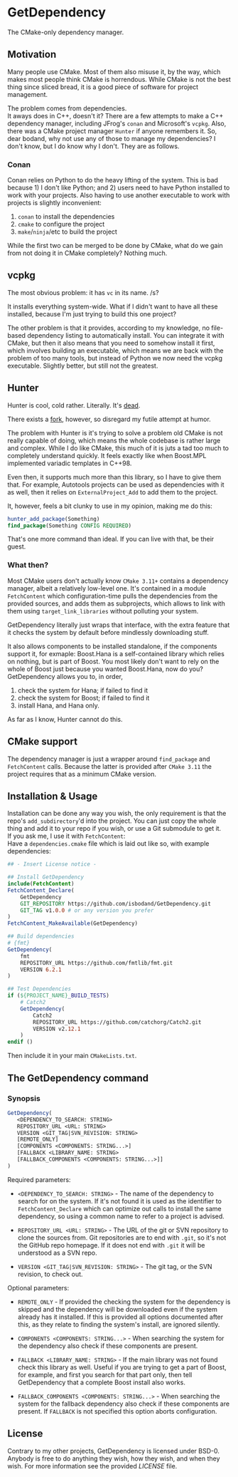 # GetDependency

The CMake-only dependency manager. 

## Motivation

Many people use CMake. Most of them also misuse it, by the way, which makes most people think CMake is horrendous.
While CMake is not the best thing since sliced bread, it is a good piece of software for project management.

The problem comes from dependencies.  
It aways does in C++, doesn't it?
There are a few attempts to make a C++ dependency manager, including JFrog's `conan` and Microsoft's `vcpkg`.
Also, there was a CMake project manager `Hunter` if anyone remembers it.
So, dear bodand, why not use any of those to manage my dependencies?
I don't know, but I do know why I don't. They are as follows.

### Conan

Conan relies on Python to do the heavy lifting of the system. This is bad because 1) I don't like Python; 
and 2) users need to have Python installed to work with your projects.
Also having to use another executable to work with projects is slightly inconvenient:

 1) `conan` to install the dependencies
 2) `cmake` to configure the project
 3) `make`/`ninja`/etc to build the project

While the first two can be merged to be done by CMake, what do we gain from not doing it in CMake completely?
Nothing much.

## vcpkg

The most obvious problem: it has `vc` in its name. /s?

It installs everything system-wide. What if I didn't want to have all these installed, because I'm just trying
to build this one project? 

The other problem is that it provides, according to my knowledge, no file-based dependency listing to automatically
install. You can integrate it with CMake, but then it also means that you need to somehow install it first, which involves building an executable,
which means we are back with the problem of too many tools, but instead of Python we now need the vcpkg executable.
Slightly better, but still not the greatest.

## Hunter

Hunter is cool, cold rather. Literally. It's [dead](https://github.com/ruslo/hunter).

There exists a [fork](https://github.com/cpp-pm/hunter), however, so disregard my futile attempt at humor.

The problem with Hunter is it's trying to solve a problem old CMake is not really capable of doing,
which means the whole codebase is rather large and complex. 
While I do like CMake, this much of it is juts a tad too much to completely understand quickly.
It feels exactly like when Boost.MPL implemented variadic templates in C++98.

Even then, it supports much more than this library, so
I have to give them that. For example, Autotools projects
can be used as dependencies with it as well, then it relies on `ExternalProject_Add` to add them to the project.

It, however, feels a bit clunky to use in my opinion, making me do this:

```cmake
hunter_add_package(Something)
find_package(Something CONFIG REQUIRED)
```

That's one more command than ideal. If you can live with that, be their guest.

### What then?

Most CMake users don't actually know `CMake 3.11+` contains a dependency manager, albeit a 
relatively low-level one.
It's contained in a module `FetchContent` which configuration-time pulls the dependencies from 
the provided sources, and adds them as subprojects, which allows to link with them using 
`target_link_libraries` without polluting your system.

GetDependency literally just wraps that interface, with the extra feature that it checks the system 
by default before mindlessly downloading stuff.

It also allows components to be installed standalone, if the components support it, for exmaple:
Boost.Hana is a self-contained library which relies on nothing, but is part of Boost.
You most likely don't want to rely on the whole of Boost just because you wanted Boost.Hana, now
do you?
GetDependency allows you to, in order,
 1) check the system for Hana; if failed to find it
 2) check the system for Boost; if failed to find it
 3) install Hana, and Hana only.

As far as I know, Hunter cannot do this.

## CMake support

The dependency manager is just a wrapper around `find_package` and `FetchContent` calls.
Because the latter is provided after `CMake 3.11` the project requires that as a minimum 
CMake version.

## Installation & Usage

Installation can be done any way you wish, the only requirement is that the repo's 
`add_subdirectory`'d into the project.
You can just copy the whole thing and add it to your repo if you wish, or use a Git submodule
to get it.  
If you ask me, I use it with `FetchContent`:  
Have a `dependencies.cmake` file which is laid out like so, with example dependencies:

```cmake
## - Insert License notice -

## Install GetDependency
include(FetchContent)
FetchContent_Declare(
    GetDependency
    GIT_REPOSITORY https://github.com/isbodand/GetDependency.git
    GIT_TAG v1.0.0 # or any version you prefer
)
FetchContent_MakeAvailable(GetDependency)

## Build dependencies
# {fmt}
GetDependency(
    fmt
    REPOSITORY_URL https://github.com/fmtlib/fmt.git
    VERSION 6.2.1
)

## Test Dependencies
if (${PROJECT_NAME}_BUILD_TESTS)
    # Catch2
    GetDependency(
        Catch2
        REPOSITORY_URL https://github.com/catchorg/Catch2.git
        VERSION v2.12.1
    )
endif ()

```
Then include it in your main `CMakeLists.txt`.

## The GetDependency command

### Synopsis
```cmake
GetDependency(
   <DEPENDENCY_TO_SEARCH: STRING>
   REPOSITORY_URL <URL: STRING>
   VERSION <GIT_TAG|SVN_REVISION: STRING>
   [REMOTE_ONLY]
   [COMPONENTS <COMPONENTS: STRING...>]
   [FALLBACK <LIBRARY_NAME: STRING>
   [FALLBACK_COMPONENTS <COMPONENTS: STRING...>]]
)
```

Required parameters:

 - `<DEPENDENCY_TO_SEARCH: STRING>` - The name of the dependency to search for on the system. 
  If it's not found it is used as the identifier to `FetchContent_Declare` which can optimize 
  out calls to install the same dependency, so using a common name to refer to a project is advised.

 - `REPOSITORY_URL <URL: STRING>` - The URL of the git or SVN repository to clone the sources from.
  Git repositories are to end with `.git`, so it's not the GitHub repo homepage. If it does not end 
  with `.git` it will be understood as a SVN repo.

 - `VERSION <GIT_TAG|SVN_REVISION: STRING>` - The git tag, or the SVN revision, to check out.

Optional parameters:
 - `REMOTE_ONLY` - If provided the checking the system for the dependency is skipped and the 
  dependency will be downloaded even if the system already has it installed.
  If this is provided all options documented after this, as they relate to finding the
  system's install, are ignored silently.

 - `COMPONENTS <COMPONENTS: STRING...>` - When searching the system for the dependency also
  check if these components are present.

 - `FALLBACK <LIBRARY_NAME: STRING>` - If the main library  was not found check this library
  as well. Useful if you are trying to get a part of Boost, for example, and first you search
  for that part only, then tell GetDependency that a complete Boost install also works. 

 - `FALLBACK_COMPONENTS <COMPONENTS: STRING...>` - When searching the system for the fallback
  dependency also check if these components are present. If `FALLBACK` is not specified this option aborts configuration.

## License

Contrary to my other projects, GetDependency is licensed under BSD-0.
Anybody is free to do anything they wish, how they wish, and when they wish.
For more information see the provided *LICENSE* file.